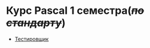 # Курс Pascal 1 семестра(*~~по стандарту~~*) 

+ [Тестировщик](http://217.112.41.81/Download/MSU/testing_system_06_11_2019.zip)  
